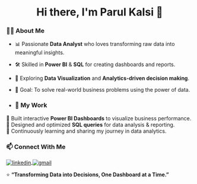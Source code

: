 <h1 align="center">Hi there, I'm Parul Kalsi 👋</h1>

### 👩‍💻 About Me
- 📊 Passionate **Data Analyst** who loves transforming raw data into meaningful insights.  
- 🛠 Skilled in **Power BI** & **SQL** for creating dashboards and reports.  
- 🚀 Exploring **Data Visualization** and **Analytics-driven decision making**.  
- 🎯 Goal: To solve real-world business problems using the power of data.

- ### 🌟 My Work
🔹 Built interactive **Power BI Dashboards** to visualize business performance.  
🔹 Designed and optimized **SQL queries** for data analysis & reporting.  
🔹 Continuously learning and sharing my journey in data analytics. 

### 📫 Connect With Me
<p align="left">
  <a href="https://www.linkedin.com/in/parulkalsi" target="blank">
    <img align="center" src="https://img.shields.io/badge/LinkedIn-0A66C2?style=for-the-badge&logo=linkedin&logoColor=white" alt="linkedin"/>
  </a>
  <a href="mailto:parulkalsi05@gmail.com" target="blank">
    <img align="center" src="https://img.shields.io/badge/Gmail-EA4335?style=for-the-badge&logo=gmail&logoColor=white" alt="gmail"/>
  </a>
</p>

⭐ **“Transforming Data into Decisions, One Dashboard at a Time.”**  

